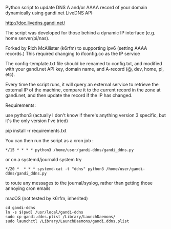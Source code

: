 Python script to update DNS A and/or AAAA record of your domain dynamically using gandi.net LiveDNS API:

http://doc.livedns.gandi.net/

The script was developed for those behind a dynamic IP interface (e.g. home server/pi/nas).

Forked by Rich McAllister (k6rfm) to supporting ipv6 (setting AAAA records.) This required changing to ifconfig.co as the IP service

The config-template.txt file should be renamed to config.txt, and modified with your gandi.net API key, domain name, and A-record (@, dev, home, pi, etc).

Every time the script runs, it will query an external service to retrieve the external IP of the machine, compare it to the current record in the zone at gandi.net, and then update the record if the IP has changed.

Requirements:

  use python3 (actually I don't know if there's anything version 3 specific,
  but it's the only version I've tried)

  pip install -r requirements.txt

You can then run the script as a cron job :

```
*/15 * * * * python3 /home/user/gandi-ddns/gandi_ddns.py
```
or on a systemd/journald system try
```
*/20 *  * * * systemd-cat -t "ddns" python3 /home/user/gandi-ddns/gandi_ddns.py
```
to route any messages to the journal/syslog, rather than getting those annoying
cron emails

macOS (not tested by k6rfm, inherited)

```
cd gandi-ddns
ln -s $(pwd) /usr/local/gandi-ddns
sudo cp gandi.ddns.plist /Library/LaunchDaemons/
sudo launchctl /Library/LaunchDaemons/gandi.ddns.plist
```
